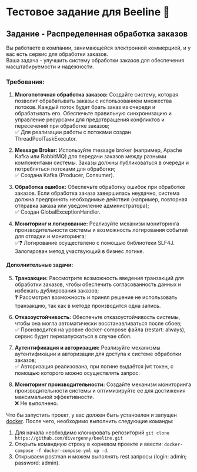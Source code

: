# Тестовое задание для Beeline 🐝

## Задание - Распределенная обработка заказов

Вы работаете в компании, занимающейся электронной коммерцией, и у вас есть сервис для обработки заказов.  
Ваша задача - улучшить систему обработки заказов для обеспечения масштабируемости и надежности.

### **Требования:**

1)  **Многопоточная обработка заказов:** Создайте систему, которая позволит обрабатывать заказы с использованием множества потоков. Каждый поток будет брать заказ из очереди и обрабатывать его. Обеспечьте правильную синхронизацию и управление ресурсами для предотвращения конфликтов и пересечений при обработке заказов;  
    ✅ Для реализации работы с потоками создан ThreadPoolTaskExecutor.

2)  **Message Broker:** Используйте message broker (например, Apache Kafka или RabbitMQ) для передачи заказов между разными компонентами системы. Заказы должны публиковаться в очереди и потребляться потоками для обработки;  
    ✅ Создана Kafka (Producer, Consumer).

3)  **Обработка ошибок:** Обеспечьте обработку ошибок при обработке заказов. Если обработка заказа завершилась неудачно, система должна предпринять необходимые действия (например, повторная отправка заказа или уведомление администратора);  
    ✅ Создан GlobalExceptionHandler.

4)  **Мониторинг и логирование:** Реализуйте механизм мониторинга производительности системы и возможность логирования событий для отладки и мониторинга;  
    ✅❓ Логирование осуществлено с помощью библиотеки SLF4J. Залогирован метод участвующий в бизнес логике.

#### **Дополнительные задачи:**

5) **Транзакции:** Рассмотрите возможность введения транзакций для обработки заказов, чтобы обеспечить согласованность данных и избежать дублирования заказов;  
   ❓ Рассмотрел возможность и принял решение не использовать транзакцию, так как в методе производится одна запись.

6) **Отказоустойчивость:** Обеспечьте отказоустойчивость системы, чтобы она могла автоматически восстанавливаться после сбоев;  
   ✅ Производится на уровне docker-compose файла (restart: always), сервис будет перезапускаться в случае сбоя.

7) **Аутентификация и авторизация:** Реализуйте механизмы аутентификации и авторизации для доступа к системе обработки заказов;  
   ✅ Авторизация реализована, при логине выдаётся jwt токен, с помощью которого можно осуществлять запрос.

8) **Мониторинг производительности:** Создайте механизм мониторинга производительности системы и оптимизируйте ее для достижения максимальной эффективности.  
❌ Не выполнено.


Что бы запустить проект, у вас должен быть установлен и запущен [docker](https://www.docker.com/). 
После чего, необходимо выполнить следующие команды:
1) Для начала необходимо клонировать репозиторий ```git clone https://github.com/divergenny/beeline.git```
2) Открыть командную строку в корневом проекте и ввести: ```docker-compose -f docker-compose.yml up -d```.
3) Открываем postman и можем выполнять rest запросы (login: admin; password: admin).
